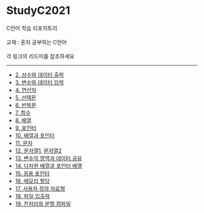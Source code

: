 # StudyC2021

C언어 학습 리포지토리 <br><br>
교재 : 혼자 공부하는 C언어 <br><br>
각 링크의 리드미를 참조하세요 <br>

--------------------------------------------------

- [2. 상수와 데이터 출력](https://github.com/SeoDongWoo1216/StudyC2021/tree/main/210427_Chapter2)
- [3. 변수와 데이터 입력](https://github.com/SeoDongWoo1216/StudyC2021/tree/main/210427_Chapter3)
- [4. 연산자](https://github.com/SeoDongWoo1216/StudyC2021/tree/main/210428_Chapter4)
- [5. 선택문](https://github.com/SeoDongWoo1216/StudyC2021/tree/main/210428_Chapter5)
- [6. 반복문](https://github.com/SeoDongWoo1216/StudyC2021/tree/main/210428_Chapter6)
- [7. 함수](https://github.com/SeoDongWoo1216/StudyC2021/tree/main/210429_Chapter7)
- [8. 배열](https://github.com/SeoDongWoo1216/StudyC2021/tree/main/210429_Chapter8)
- [9. 포인터](https://github.com/SeoDongWoo1216/StudyC2021/tree/main/210430_Chapter9)
- [10. 배열과 포인터](https://github.com/SeoDongWoo1216/StudyC2021/tree/main/210403_Chapter10)
- [11. 문자](https://github.com/SeoDongWoo1216/StudyC2021/tree/main/210503_Chapter11)
- [12. 문자열1](https://github.com/SeoDongWoo1216/StudyC2021/tree/main/210503_Chapter12), [문자열2](https://github.com/SeoDongWoo1216/StudyC2021/tree/main/210504_Chapter12_2)
- [13. 변수의 영역과 데이터 공유](https://github.com/SeoDongWoo1216/StudyC2021/tree/main/210504_Chapter13)
- [14. 다차원 배열과 포인터 배열](https://github.com/SeoDongWoo1216/StudyC2021/tree/main/210504_Chapter14)
- [15. 응용 포인터](https://github.com/SeoDongWoo1216/StudyC2021/tree/main/210506_Chapter15)
- [16. 메모리 할당](https://github.com/SeoDongWoo1216/StudyC2021/tree/main/210506_Chapter16)
- [17. 사용자 정의 자료형](https://github.com/SeoDongWoo1216/StudyC2021/tree/main/210507_Chapter17)
- [18. 파일 입출력](https://github.com/SeoDongWoo1216/StudyC2021/tree/main/210511_Chapter18)
- [19. 전처리와 분할 컴파일](https://github.com/SeoDongWoo1216/StudyC2021/tree/main/210511_Chapter19)
